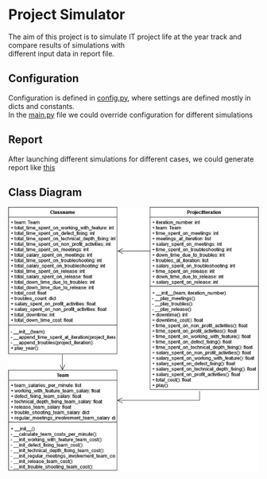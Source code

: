 # Project Simulator
The aim of this project is to simulate IT project life at the year track and compare results of simulations with<br/>
different input data in report file.
## Configuration
Configuration is defined in [config.py](config.py), where settings are defined mostly in dicts and constants.<br/>
In the [main.py](main.py) file we could override configuration for different simulations
## Report
After launching different simulations for different cases, we could generate report like [this](generated_reports/report.md)<br/>
## Class Diagram
![class diagram](docs/class_diagram.jpg)
